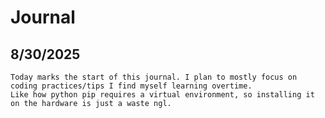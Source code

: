 # Journal

## 8/30/2025

    Today marks the start of this journal. I plan to mostly focus on coding practices/tips I find myself learning overtime.
    Like how python pip requires a virtual environment, so installing it on the hardware is just a waste ngl.

